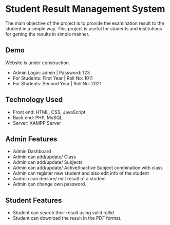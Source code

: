 #  Student Result Management System

The main objective of the project is to provide the examination result to the student in a simple way.
This project is useful for students and institutions for getting the results in simple manner.

## Demo 
Website is under construction. <br/>
- Admin Login: admin | Password: 123 <br/>
- For Students: First Year | Roll No: 1011<br/>
- For Students: Second Year | Roll No: 2021<br/>


## Technology Used

- Front end: HTML, CSS, JavaScript <br/>
- Back end: PHP, MySQL  <br/>
- Server: XAMPP Server

## Admin Features

- Admin Dashboard <br/>
- Admin can add/update/ Class <br/>
- Admin can add/update/ Subjects  <br/>
- Admin can add/update/ Active/Inactive Subject combination with class  <br/>
- Admin can register new student and also edit info of the student  <br/>
- Aadmin can declare/ edit  result of a student  <br/>
- Admin can change own password.

## Student Features

- Student can search their result using valid rollid <br/>
- Student can download the result in the PDF format.

 

 

 

 


 

